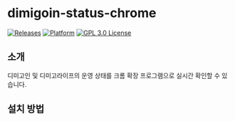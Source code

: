 # dimigoin-status-chrome
[![Releases](https://img.shields.io/badge/release-v1.0.0-blue?style=flat)](https://github.com/kimain050401/dimigoin-status-chrome/releases/latest)
[![Platform](https://img.shields.io/badge/platform-Chrome-green.svg?style=flat)](https://github.com/kimain050401/dimigoin-status-chrome)
[![GPL 3.0 License](https://img.shields.io/badge/license-GPL--3.0-lightgrey?style=flat)](https://github.com/kimain050401/dimigoin-status-chrome/blob/main/LICENSE)

## 소개
디미고인 및 디미고라이프의 운영 상태를 크롬 확장 프로그램으로 실시간 확인할 수 있습니다.

## 설치 방법
